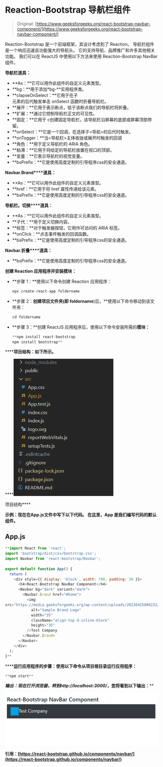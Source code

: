 # Reaction-Bootstrap 导航栏组件

> Original: [https://www.geeksforgeeks.org/react-bootstrap-navbar-component/](https://www.geeksforgeeks.org/react-bootstrap-navbar-component/)

Reaction-Bootstrap 是一个前端框架，其设计考虑到了 Reaction。 导航栏组件是一个响应迅速且功能强大的导航头。 它的支持导航、品牌推广和许多其他相关功能。 我们可以在 ReactJS 中使用以下方法来使用 Reaction-Bootstrap NavBar 组件。

**导航栏道具：**

*   **As：**它可以用作此组件的自定义元素类型。
*   **bg：**用于添加*bg-**实用程序类。
*   **clapseOnSelect：**它用于在子<nav>元素的后代触发单击 onSelect 函数时折叠导航栏。
*   **展开：**它用于表示断点，低于该断点我们的导航栏将折叠。
*   **扩展：**通过它控制导航栏正文的可见性。
*   **固定：**它用于 c创建固定导航栏，该导航栏沿屏幕的底部或屏幕顶部停留。
*   **onSelect：**它是一个回调，在选择子<导航>的后代时触发。
*   **onTogger：**当<导航栏>主体收拢或展开时触发的回调
*   **角色：**用于定义导航栏的 ARIA 角色。
*   **粘滞：**它用于将给定的导航栏放置在视口的顶部。
*   **变量：**它表示导航栏的视觉变量。
*   **bsPrefix：**它是使用高度定制的引导程序css的安全通道。

**Navbar.Brand****道具：**

*   **As：**它可以用作此组件的自定义元素类型。
*   **href：**它用于将 href 属性传递给该元素。
*   **bsPrefix：**它是使用高度定制的引导程序css的安全通道。

**导航栏。切换****道具：**

*   **As：**它可以用作此组件的自定义元素类型。
*   **子代：**用于定义切换内容。
*   **标签：**对于触发器按钮，它用作可访问的 ARIA 标签。
*   **onClick：**点击事件触发的回调函数。
*   **bsPrefix：**它是使用高度定制的引导程序css的安全通道。

**Navbar.折叠****道具：**

*   **bsPrefix：**它是使用高度定制的引导程序css的安全通道。

**创建 Reaction 应用程序并安装模块：**

*   **步骤 1：**使用以下命令创建 Reaction 应用程序：

    ```jsx
    npx create-react-app foldername
    ```

*   **步骤 2：**创建项目文件夹(即 foldername**)后，**使用以下命令移动到该文件夹：

    ```jsx
    cd foldername
    ```

*   **步骤 3：**创建 ReactJS 应用程序后，使用以下命令安装所需的****模块：****

    ```jsx
    **npm install react-bootstrap 
    npm install bootstrap**
    ```

******项目结构：**如下所示。****

****![](img/f04ae0d8b722a9fff0bd9bd138b29c23.png)

项目结构**** 

******示例：**现在在**App.js**文件中写下以下代码。 在这里，App 是我们编写代码的默认组件。****

## ****App.js****

```jsx
**import React from 'react';
import 'bootstrap/dist/css/bootstrap.css';
import Navbar from 'react-bootstrap/Navbar';

export default function App() {
  return (
    <div style={{ display: 'block', width: 700, padding: 30 }}>
      <h4>React-Bootstrap NavBar Component</h4>
      <Navbar bg="dark" variant="dark">
        <Navbar.Brand href="#home">
          <img
src="https://media.geeksforgeeks.org/wp-content/uploads/20210425000233/test-300x297.png"
            alt="Sample Brand Logo"
            width="35"
            className="align-top d-inline-block"
            height="35"
          />Test Company
        </Navbar.Brand>
      </Navbar>
    </div>
  );
}**
```

******运行应用程序的步骤：**使用以下命令从项目根目录运行应用程序：****

```jsx
**npm start**
```

******输出：**现在打开浏览器，转到***http://localhost:3000/***，您将看到以下输出：****

****![](img/01db7226f142cbde2c785040df11dba8.png)****

******引用：**[https://react-bootstrap.github.io/components/navbar/](https://react-bootstrap.github.io/components/navbar/)****